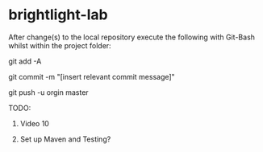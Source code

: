 # brightlight-lab

After change(s) to the local repository execute the following with Git-Bash whilst within the project folder:

git add -A

git commit -m "[insert relevant commit message]"

git push -u orgin master

TODO:

1) Video 10

2) Set up Maven and Testing?

